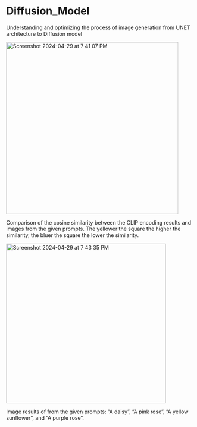 # Diffusion_Model

Understanding and optimizing the process of image generation from UNET architecture to Diffusion model 

<img width="462" alt="Screenshot 2024-04-29 at 7 41 07 PM" src="https://github.com/vinitakawale/Diffusion_Model/assets/45771719/e75d9b69-b798-431f-98d1-b93138668ebc">


 Comparison of the cosine similarity between the CLIP encoding results and images from the given prompts. The yellower the square the higher the similarity, the bluer the square the lower the similarity.

 
<img width="429" alt="Screenshot 2024-04-29 at 7 43 35 PM" src="https://github.com/vinitakawale/Diffusion_Model/assets/45771719/133dc3ec-1994-4a57-9a46-263a750d2bf9">


 Image results of from the given prompts: ”A daisy”, ”A pink rose”, ”A yellow sunflower”, and ”A purple rose”.
